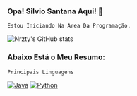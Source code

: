 ### Opa! Silvio Santana Aqui! 👋
    Estou Iniciando Na Área Da Programação.

![Nrzty's GitHub stats](https://github-readme-stats.vercel.app/api?username=Nrzty&show_icons=true&theme=highcontrast)

### Abaixo Está o Meu Resumo:
    Principais Linguagens
[![Java](https://img.shields.io/badge/Java-ED8B00?style=for-the-badge&logo=openjdk&logoColor=white)](https://www.java.com/pt-BR/)
[![Python](https://img.shields.io/badge/Python-14354C?style=for-the-badge&logo=python&logoColor=white)](https://www.python.org/)
